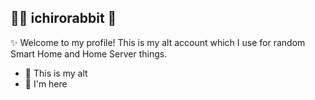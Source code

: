 ## 🧑‍💻 ichirorabbit 🧠

✨ Welcome to my profile! This is my alt account which I use for random Smart Home and Home Server things.

* 🦄 This is my alt
* 👋 I'm here 
